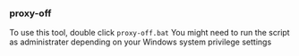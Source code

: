 ### proxy-off

To use this tool, double click `proxy-off.bat`
You might need to run the script as administrater depending on your Windows system privilege settings
